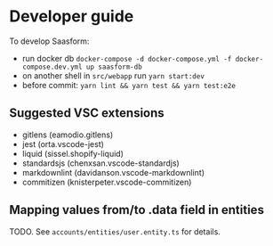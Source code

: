# Developer guide

To develop Saasform:
- run docker db `docker-compose -d docker-compose.yml -f docker-compose.dev.yml up saasform-db`
- on another shell in `src/webapp` run `yarn start:dev`
- before commit: `yarn lint && yarn test && yarn test:e2e`

## Suggested VSC extensions

- gitlens (eamodio.gitlens)
- jest (orta.vscode-jest)
- liquid (sissel.shopify-liquid)
- standardsjs (chenxsan.vscode-standardjs)
- markdownlint (davidanson.vscode-markdownlint)
- commitizen (knisterpeter.vscode-commitizen)

## Mapping values from/to .data field in entities

TODO. See `accounts/entities/user.entity.ts` for details.

